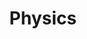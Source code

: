 ---
title: Physics
crosslinks:
- autotldr
- askscience
- youtubefactsbot
- AskPhysics
- xkcd
- math
- youtubot
- gradadmissions
- explainlikeimfive
- anti_gif_bot
- space
- chemistry
- arXiv_Plus
- livven
- gifs
- CERN
- iamverysmart
- compsci
- QuantumInformation
- technology
---